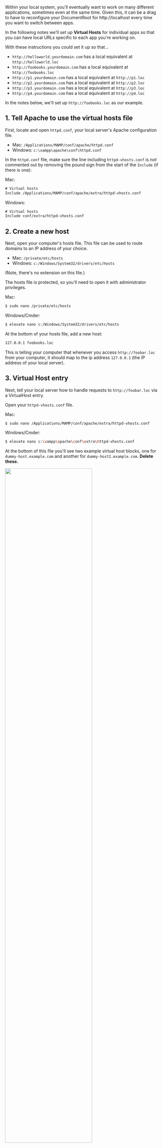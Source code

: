 Within your local system, you'll eventually want to work on many different applications, sometimes even at the same time. Given this, it can be a drag to have to reconfigure your DocumentRoot for http://localhost every time you want to switch between apps.

In the following notes we'll set up __Virtual Hosts__ for individual apps so that you can have local URLs specific to each app you're working on.

With these instructions you could set it up so that...

+ `http://helloworld.yourdomain.com` has a local equivalent at `http://helloworld.loc`
+ `http://foobooks.yourdomain.com` has a local equivalent at `http://foobooks.loc`
+ `http://p1.yourdomain.com` has a local equivalent at `http://p1.loc`
+ `http://p2.yourdomain.com` has a local equivalent at `http://p2.loc`
+ `http://p3.yourdomain.com` has a local equivalent at `http://p3.loc`
+ `http://p4.yourdomain.com` has a local equivalent at `http://p4.loc`

In the notes below, we'll set up `http://foobooks.loc` as our example.




## 1. Tell Apache to use the virtual hosts file

First, locate and open `httpd.conf`, your local server's Apache configuration file.

* Mac: `/Applications/MAMP/conf/apache/httpd.conf`
* Windows: `c:\xampp\apache\conf\httpd.conf`

In the `httpd.conf` file, make sure the line including `httpd-vhosts.conf` is *not* commented out by removing the pound sign from the start of the `Include` (if there is one):

Mac:

```txt
# Virtual hosts
Include /Applications/MAMP/conf/apache/extra/httpd-vhosts.conf
```

Windows:

```txt
# Virtual hosts
Include conf/extra/httpd-vhosts.conf
```


## 2. Create a new host

Next, open your computer's hosts file. This file can be used to route domains to an IP address of your choice.

* Mac: `/private/etc/hosts`
* Windows: `c:/Windows/System32/drivers/etc/hosts`

(Note, there's no extension on this file.)

The hosts file is protected, so you'll need to open it with administrator privileges.

Mac:

```bash
$ sudo nano /private/etc/hosts
```

Windows/Cmder:

```bash
$ elevate nano c:/Windows/System32/drivers/etc/hosts
```

At the bottom of your hosts file, add a new host:

```txt
127.0.0.1 foobooks.loc
```

This is telling your computer that whenever you access `http://foobar.loc` from your computer, it should map to the ip address `127.0.0.1` (the IP address of your local server).


## 3. Virtual Host entry

Next, tell your local server how to handle requests to `http://foobar.loc` via a VirtualHost entry.

Open your `httpd-vhosts.conf` file.

Mac:

```bash
$ sudo nano /Applications/MAMP/conf/apache/extra/httpd-vhosts.conf
```

Windows/Cmder:

```bash
$ elevate nano c:\xampp\apache\conf\extra\httpd-vhosts.conf
```

At the bottom of this file you'll see two example virtual host blocks, one for `dummy-host.example.com` and another for `dummy-host2.example.com`. __Delete these.__

<img src='http://making-the-internet.s3.amazonaws.com/vc-vhost-examples@2x.png' class='' style='max-width:728px; width:75%' alt=''>

Now, add your own VirtualHost block:

Mac/MAMP users, yours might look something like this:
```txt
<VirtualHost *:80>
    ServerName foobar.loc
    DocumentRoot /Applications/MAMP/htdocs/foobooks/public
    <Directory /Applications/MAMP/htdocs/foobooks/public>
        Options Indexes FollowSymLinks MultiViews
        AllowOverride All
        Order allow,deny
        allow from all
    </Directory>
</VirtualHost>
```

Windows/XAMPP users, yours might look something like this:
```txt
<VirtualHost *:80>
    ServerName foobar.loc
    DocumentRoot c:\xampp\htdocs\foobooks\public
    <Directory c:\xampp\htdocs\foobooks\public>
        Options Indexes FollowSymLinks MultiViews
        AllowOverride All
        Order allow,deny
        allow from all
    </Directory>
</VirtualHost>
```

Adjust the following as needed:

1. `ServerName` (use `.loc` or `.dev` to distinguish it from the live TLD)
2. `DocumentRoot`
3. `Directory` (same as `DocumentRoot`)

Note, the above VirtualHost blocks assumes you're running on Port 80 (`*:80`). If you're running your local Apache on a different port, make that edit.

This is what your `httpd-vhosts.conf` file might look like when you're done:

<img src='http://making-the-internet.s3.amazonaws.com/vc-vhosts-done@2x.png' class='' style='max-width:726px; width:75%' alt=''>

**Restart your local server** and test out your local URL.

Make sure you explicitly type in `http://foobar.loc` with `http://` at the beginning. If you don't, your browser may just try and do a web search for `foobar.loc` because it does not recognize `.loc` as a domain extension.




## Summary

To be repeated every time you want to add a new app):

+ Add a new local URL in your computer's `host` file.
+ Add a new `<VirtualHost>` record block in MAMP/Apache's `httpd-vhosts.conf` file.

Note how it's only Steps 2 and 3 above that need to be repeated for any new apps. Step 1 is a one time deal to get virtual hosts working.




## Tips
* Make shortcuts to `httpd-vhosts.conf` and `hosts` for quick access in the future.
* [MAMP Pro ($59)](http://www.mamp.info/en/mamp-pro/) offers a point and click interface to quickly edit hosts, in addition to [other features](http://www.mamp.info/en/mamp-pro/features/matrix.html).
* If you run into any problems, check your Apache error log.
